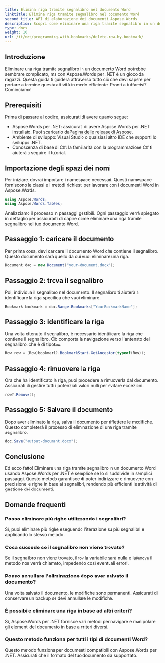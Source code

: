 ```yaml
---
title: Elimina riga tramite segnalibro nel documento Word
linktitle: Elimina riga tramite segnalibro nel documento Word
second_title: API di elaborazione dei documenti Aspose.Words
description: Scopri come eliminare una riga tramite segnalibro in un documento Word usando Aspose.Words per .NET. Segui la nostra guida passo passo per una gestione efficiente dei documenti.
type: docs
weight: 10
url: /it/net/programming-with-bookmarks/delete-row-by-bookmark/
---
```

## Introduzione

Eliminare una riga tramite segnalibro in un documento Word potrebbe sembrare complicato, ma con Aspose.Words per .NET è un gioco da ragazzi. Questa guida ti guiderà attraverso tutto ciò che devi sapere per portare a termine questa attività in modo efficiente. Pronti a tuffarcisi? Cominciamo!

## Prerequisiti

Prima di passare al codice, assicurati di avere quanto segue:

-  Aspose.Words per .NET: assicurati di avere Aspose.Words per .NET installato. Puoi scaricarlo da[Pagina delle release di Aspose](https://releases.aspose.com/words/net/).
- Ambiente di sviluppo: Visual Studio o qualsiasi altro IDE che supporti lo sviluppo .NET.
- Conoscenza di base di C#: la familiarità con la programmazione C# ti aiuterà a seguire il tutorial.

## Importazione degli spazi dei nomi

Per iniziare, dovrai importare i namespace necessari. Questi namespace forniscono le classi e i metodi richiesti per lavorare con i documenti Word in Aspose.Words.

```csharp
using Aspose.Words;
using Aspose.Words.Tables;
```

Analizziamo il processo in passaggi gestibili. Ogni passaggio verrà spiegato in dettaglio per assicurarti di capire come eliminare una riga tramite segnalibro nel tuo documento Word.

## Passaggio 1: caricare il documento

Per prima cosa, devi caricare il documento Word che contiene il segnalibro. Questo documento sarà quello da cui vuoi eliminare una riga.

```csharp
Document doc = new Document("your-document.docx");
```

## Passaggio 2: trova il segnalibro

Poi, individua il segnalibro nel documento. Il segnalibro ti aiuterà a identificare la riga specifica che vuoi eliminare.

```csharp
Bookmark bookmark = doc.Range.Bookmarks["YourBookmarkName"];
```

## Passaggio 3: identificare la riga

 Una volta ottenuto il segnalibro, è necessario identificare la riga che contiene il segnalibro. Ciò comporta la navigazione verso l'antenato del segnalibro, che è di tipo`Row`.

```csharp
Row row = (Row)bookmark?.BookmarkStart.GetAncestor(typeof(Row));
```

## Passaggio 4: rimuovere la riga

Ora che hai identificato la riga, puoi procedere a rimuoverla dal documento. Assicurati di gestire tutti i potenziali valori nulli per evitare eccezioni.

```csharp
row?.Remove();
```

## Passaggio 5: Salvare il documento

Dopo aver eliminato la riga, salva il documento per riflettere le modifiche. Questo completerà il processo di eliminazione di una riga tramite segnalibro.

```csharp
doc.Save("output-document.docx");
```

## Conclusione

Ed ecco fatto! Eliminare una riga tramite segnalibro in un documento Word usando Aspose.Words per .NET è semplice se lo si suddivide in semplici passaggi. Questo metodo garantisce di poter indirizzare e rimuovere con precisione le righe in base ai segnalibri, rendendo più efficienti le attività di gestione dei documenti.

## Domande frequenti

### Posso eliminare più righe utilizzando i segnalibri?
Sì, puoi eliminare più righe eseguendo l'iterazione su più segnalibri e applicando lo stesso metodo.

### Cosa succede se il segnalibro non viene trovato?
 Se il segnalibro non viene trovato, il`row` la variabile sarà nulla e la`Remove` il metodo non verrà chiamato, impedendo così eventuali errori.

### Posso annullare l'eliminazione dopo aver salvato il documento?
Una volta salvato il documento, le modifiche sono permanenti. Assicurati di conservare un backup se devi annullare le modifiche.

### È possibile eliminare una riga in base ad altri criteri?
Sì, Aspose.Words per .NET fornisce vari metodi per navigare e manipolare gli elementi del documento in base a criteri diversi.

### Questo metodo funziona per tutti i tipi di documenti Word?
Questo metodo funziona per documenti compatibili con Aspose.Words per .NET. Assicurati che il formato del tuo documento sia supportato.